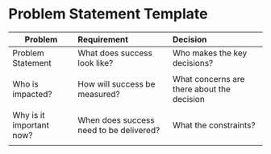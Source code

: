 # Problem Statement Template


| **Problem**            | **Requirement**          | **Decision**                |
| ------------------ | :------------------- | :---------------------- |
| Problem Statement  | What does success look like? | Who makes the key decisions? |
|                    |                      |                         |
| Who is impacted?   | How will success be measured? | What concerns are there about the decision |
|                    |                      |                         |
| Why is it important now? | When does success need to be delivered? | What the constraints? |
|                    |                      |                         |
